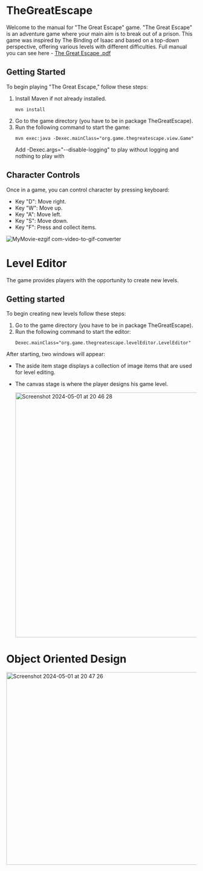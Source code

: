 # TheGreatEscape

Welcome to the manual for "The Great Escape" game. "The Great Escape" is an
adventure game where your main aim is to break out of a prison. This game was inspired by
The Binding of Isaac and based on a top-down perspective, offering various levels
with different difficulties.
Full manual you can see here - [The Great Escape .pdf](https://github.com/ofgot/TheGreatEscape/files/15180197/The.Great.Escape.pdf)

## Getting Started
To begin playing "The Great Escape," follow these steps:
1. Install Maven if not already installed.
   ```
   mvn install
   ```
3. Go to the game directory (you have to be in package TheGreatEscape).
4. Run the following command to start the game:
   ```
   mvn exec:java -Dexec.mainClass="org.game.thegreatescape.view.Game"
   ```
   Add -Dexec.args="--disable-logging" to play without logging and nothing to play with

## Character Controls
Once in a game, you can control character by pressing keyboard:
 * Key "D": Move right.
 * Key "W": Move up.
 * Key "A": Move left.
 * Key "S": Move down.
 * Key "F": Press and collect items.

![MyMovie-ezgif com-video-to-gif-converter](https://github.com/ofgot/TheGreatEscape/assets/113288163/c7d25b53-4276-41f8-bf62-4e15c3d98e0d)

# Level Editor

The game provides players with the opportunity to create new levels.
## Getting started
To begin creating new levels follow these steps:
1. Go to the game directory (you have to be in package TheGreatEscape).
2. Run the following command to start the editor:
   ```
   Dexec.mainClass="org.game.thegreatescape.levelEditor.LevelEditor"
   ```
After starting, two windows will appear: 
* The aside item stage displays a collection of image items that are used for level editing.
* The canvas stage is where the player designs his game level.

  <img width="647" alt="Screenshot 2024-05-01 at 20 46 28" src="https://github.com/ofgot/TheGreatEscape/assets/113288163/d2a7a9a6-0084-40f7-baf0-bbe35adaab99">

# Object Oriented Design
<img width="509" alt="Screenshot 2024-05-01 at 20 47 26" src="https://github.com/ofgot/TheGreatEscape/assets/113288163/d0fb8215-b3e6-4725-b46d-04a3e8942e89">


